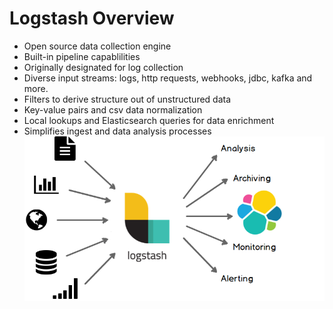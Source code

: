 # Logstash Overview #

* Open source data collection engine
* Built-in pipeline capablilities
* Originally designated for log collection
* Diverse input streams: logs, http requests, webhooks, jdbc, kafka and more.
* Filters to derive structure out of unstructured data
* Key-value pairs and csv data normalization
* Local lookups and Elasticsearch queries for data enrichment
* Simplifies ingest and data analysis processes
![Overview](../../media/logstash.png)